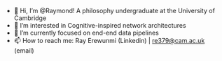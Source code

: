 - 👋 Hi, I’m @Raymond! A philosophy undergraduate at the University of Cambridge
- 👀 I’m interested in Cognitive-inspired network architectures
- 🌱 I’m currently focused on end-end data pipelines
- 📫 How to reach me: Ray Erewunmi (Linkedin) | re379@cam.ac.uk (email)

<!---
Ray3R3/Ray3R3 is a ✨ special ✨ repository because its `README.md` (this file) appears on your GitHub profile.
You can click the Preview link to take a look at your changes.
--->

